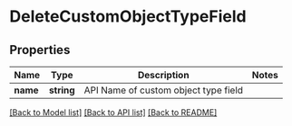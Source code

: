 # DeleteCustomObjectTypeField

## Properties
Name | Type | Description | Notes
------------ | ------------- | ------------- | -------------
**name** | **string** | API Name of custom object type field | 

[[Back to Model list]](../README.md#documentation-for-models) [[Back to API list]](../README.md#documentation-for-api-endpoints) [[Back to README]](../README.md)


